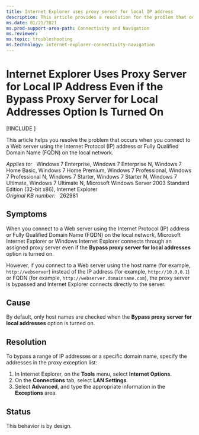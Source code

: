 ```yaml
---
title: Internet Explorer uses proxy server for local IP address
description: This article provides a resolution for the problem that occurs when you connect to a Web server using the Internet Protocol (IP) address or Fully Qualified Domain Name (FQDN) on the local network.
ms.date: 01/21/2021
ms.prod-support-area-path: Connectivity and Navigation
ms.reviewer: 
ms.topic: troubleshooting
ms.technology: internet-explorer-connectivity-navigation
---
```

# Internet Explorer Uses Proxy Server for Local IP Address Even if the Bypass Proxy Server for Local Addresses Option Is Turned On

[!INCLUDE [](../includes/browsers-important.md)]

This article helps you resolve the problem that occurs when you connect to a Web server using the Internet Protocol (IP) address or Fully Qualified Domain Name (FQDN) on the local network.

_Applies to:_ &nbsp; Windows 7 Enterprise, Windows 7 Enterprise N, Windows 7 Home Basic, Windows 7 Home Premium, Windows 7 Professional, Windows 7 Professional N, Windows 7 Starter, Windows 7 Starter N, Windows 7 Ultimate, Windows 7 Ultimate N, Microsoft Windows Server 2003 Standard Edition (32-bit x86), Internet Explorer  
_Original KB number:_ &nbsp; 262981

## Symptoms

When you connect to a Web server using the Internet Protocol (IP) address or Fully Qualified Domain Name (FQDN) on the local network, Microsoft Internet Explorer or Windows Internet Explorer connects through an assigned proxy server even if the **Bypass proxy server for local addresses** option is turned on.

However, if you connect to a Web server using the host name (for example, `http://webserver`) instead of the IP address (for example, `http://10.0.0.1`) or FQDN (for example, `http://webserver.domainname.com`), the proxy server is bypassed and Internet Explorer connects directly to the server.

## Cause

By default, only host names are checked when the **Bypass proxy server for local addresses** option is turned on.

## Resolution

To bypass a range of IP addresses or a specific domain name, specify the addresses in the proxy exception list:

1. In Internet Explorer, on the **Tools** menu, select **Internet Options**.
2. On the **Connections** tab, select **LAN Settings**.
3. Select **Advanced**, and type the appropriate information in the **Exceptions** area.

## Status

This behavior is by design.
